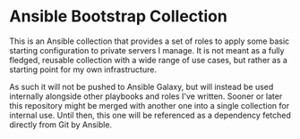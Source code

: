 # Ansible Bootstrap Collection

This is an Ansible collection that provides a set of roles to apply some basic
starting configuration to private servers I manage. It is not meant as a fully
fledged, reusable collection with a wide range of use cases, but rather as a
starting point for my own infrastructure.

As such it will not be pushed to Ansible Galaxy, but will instead be used
internally alongside other playbooks and roles I've written. Sooner or later
this repository might be merged with another one into a single collection for
internal use. Until then, this one will be referenced as a dependency fetched
directly from Git by Ansible.

